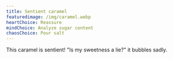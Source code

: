 ```yaml
---
title: Sentient caramel
featuredimage: /img/caramel.webp
heartChoice: Reassure
mindChoice: Analyze sugar content
chaosChoice: Pour salt
---
```

This caramel is sentient!  "Is my sweetness a lie?" it bubbles sadly.